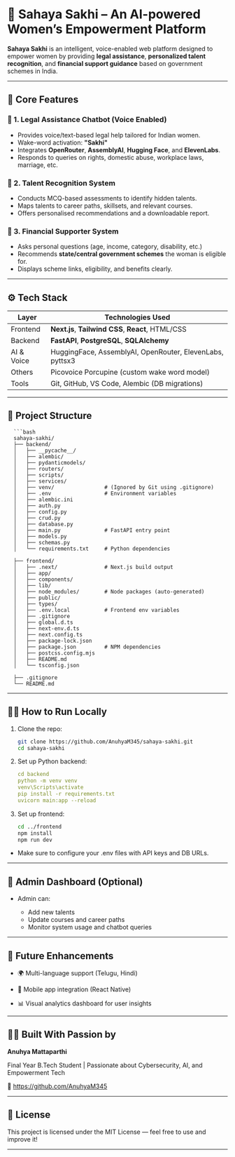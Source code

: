 # 🌸 Sahaya Sakhi – An AI-powered Women’s Empowerment Platform

**Sahaya Sakhi** is an intelligent, voice-enabled web platform designed to empower women by providing **legal assistance**, **personalized talent recognition**, and **financial support guidance** based on government schemes in India.

---

## 🧠 Core Features

### 🔹 1. Legal Assistance Chatbot (Voice Enabled)
- Provides voice/text-based legal help tailored for Indian women.
- Wake-word activation: **"Sakhi"**
- Integrates **OpenRouter**, **AssemblyAI**, **Hugging Face**, and **ElevenLabs**.
- Responds to queries on rights, domestic abuse, workplace laws, marriage, etc.

### 🔹 2. Talent Recognition System
- Conducts MCQ-based assessments to identify hidden talents.
- Maps talents to career paths, skillsets, and relevant courses.
- Offers personalised recommendations and a downloadable report.

### 🔹 3. Financial Supporter System
- Asks personal questions (age, income, category, disability, etc.)
- Recommends **state/central government schemes** the woman is eligible for.
- Displays scheme links, eligibility, and benefits clearly.

---

## ⚙️ Tech Stack

| Layer     | Technologies Used                           |
|-----------|----------------------------------------------|
| Frontend  | **Next.js**, **Tailwind CSS**, **React**, HTML/CSS |
| Backend   | **FastAPI**, **PostgreSQL**, **SQLAlchemy**  |
| AI & Voice| HuggingFace, AssemblyAI, OpenRouter, ElevenLabs, pyttsx3 |
| Others    | Picovoice Porcupine (custom wake word model) |
| Tools     | Git, GitHub, VS Code, Alembic (DB migrations) |

---

## 📂 Project Structure
      ```bash
      sahaya-sakhi/
      ├── backend/
      │   ├── __pycache__/
      │   ├── alembic/
      │   ├── pydanticmodels/
      │   ├── routers/
      │   ├── scripts/
      │   ├── services/
      │   ├── venv/                # (Ignored by Git using .gitignore)
      │   ├── .env                 # Environment variables
      │   ├── alembic.ini
      │   ├── auth.py
      │   ├── config.py
      │   ├── crud.py
      │   ├── database.py
      │   ├── main.py              # FastAPI entry point
      │   ├── models.py
      │   ├── schemas.py
      │   └── requirements.txt     # Python dependencies
      
      ├── frontend/
      │   ├── .next/               # Next.js build output
      │   ├── app/
      │   ├── components/
      │   ├── lib/
      │   ├── node_modules/        # Node packages (auto-generated)
      │   ├── public/
      │   ├── types/
      │   ├── .env.local           # Frontend env variables
      │   ├── .gitignore
      │   ├── global.d.ts
      │   ├── next-env.d.ts
      │   ├── next.config.ts
      │   ├── package-lock.json
      │   ├── package.json         # NPM dependencies
      │   ├── postcss.config.mjs
      │   ├── README.md
      │   └── tsconfig.json
      
      ├── .gitignore
      └── README.md

---

## 👩‍💻 How to Run Locally

1. Clone the repo:
   ```bash
   git clone https://github.com/AnuhyaM345/sahaya-sakhi.git
   cd sahaya-sakhi

2. Set up Python backend:
    ```yaml
    cd backend
    python -m venv venv
    venv\Scripts\activate
    pip install -r requirements.txt
    uvicorn main:app --reload

3. Set up frontend:
    ```bash
    cd ../frontend
    npm install
    npm run dev

- Make sure to configure your .env files with API keys and DB URLs.

---

## 🧪 Admin Dashboard (Optional)
- Admin can:

  - Add new talents
  - Update courses and career paths
  - Monitor system usage and chatbot queries

---

## 🌟 Future Enhancements
- 🌍 Multi-language support (Telugu, Hindi)

- 📲 Mobile app integration (React Native)

- 📊 Visual analytics dashboard for user insights

---

## 🙋‍♀️ Built With Passion by
**Anuhya Mattaparthi**

Final Year B.Tech Student | Passionate about Cybersecurity, AI, and Empowerment Tech

🔗 https://github.com/AnuhyaM345

---

## 📜 License
This project is licensed under the MIT License — feel free to use and improve it!

---
